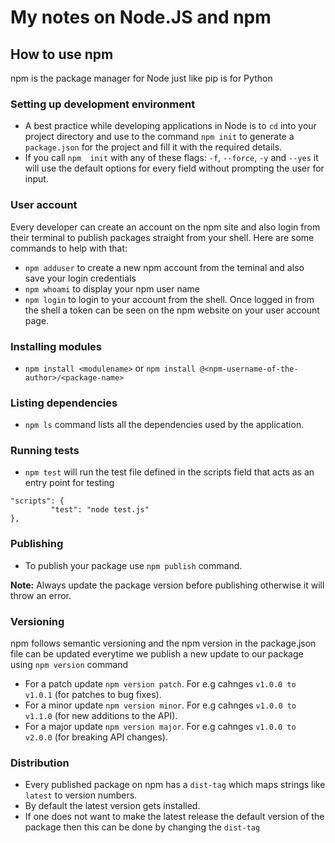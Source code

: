 # My notes on Node.JS and npm

## How to use npm
npm is the package manager for Node just like pip is for Python

### Setting up development environment
- A best practice while developing applications in Node is to `cd` into your project directory and use to the command `npm init` to generate a `package.json` for the project and fill it with the required details.
- If you call `npm  init` with any of these flags: `-f`, `--force`, `-y` and `--yes` it will use the default options for every field without prompting the user for input.

### User account
Every developer can create an account on the npm site and also login from their terminal to publish packages straight from your shell. Here are some commands to help with that:
- `npm adduser` to create a new npm account from the teminal and also save your login credentials
- `npm whoami` to display your npm user name
- `npm login` to login to your account from the shell. Once logged in from the shell a token can be seen on the npm website on your user account page.

### Installing modules
- `npm install <modulename>` or `npm install @<npm-username-of-the-author>/<package-name>`

### Listing dependencies
- `npm ls` command lists all the dependencies used by the application.

### Running tests
- `npm test` will run the test file defined in the scripts field that acts as an entry point for testing
```
"scripts": {  
         "test": "node test.js"  
},  
```

### Publishing
- To publish your package use `npm publish` command.

**Note:** Always update the package version before publishing otherwise it will throw an error.

### Versioning
npm follows semantic versioning and the npm version in the package.json file can be updated everytime we publish a new update to our package using `npm version` command

- For a patch update `npm version patch`. For e.g cahnges `v1.0.0 to v1.0.1` (for patches to bug fixes).
- For a minor update `npm version minor`. For e.g cahnges `v1.0.0 to v1.1.0` (for new additions to the API).
- For a major update `npm version major`. For e.g cahnges `v1.0.0 to v2.0.0` (for breaking API changes).

### Distribution
- Every published package on npm has a `dist-tag` which maps strings like `latest` to version numbers.
- By default the latest version gets installed.
- If one does not want to make the latest release the default version of the package then this can be done by changing the `dist-tag`
